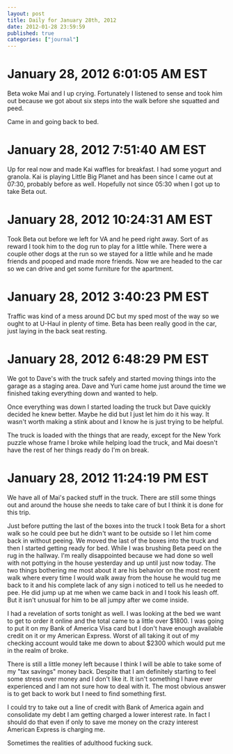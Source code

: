```yaml
---
layout: post
title: Daily for January 28th, 2012
date: 2012-01-28 23:59:59
published: true
categories: ["journal"]
---
```

 
# January 28, 2012 6:01:05 AM EST

Beta woke Mai and I up crying. Fortunately I listened to sense and took him out because we got about six steps into the walk before she squatted and peed. 

Came in and going back to bed. 

# January 28, 2012 7:51:40 AM EST

Up for real now and made Kai waffles for breakfast. I had some yogurt and granola. Kai is playing Little Big Planet and has been since I came out at 07:30, probably before as well. Hopefully not since 05:30 when I got up to take Beta out. 

# January 28, 2012 10:24:31 AM EST

Took Beta out before we left for VA and he peed right away. Sort of as reward I took him to the dog run to play for a little while. There were a couple other dogs at the run so we stayed for a little while and he made friends and pooped and made more friends. Now we are headed to the car so we can drive and get some furniture for the apartment. 

# January 28, 2012 3:40:23 PM EST

Traffic was kind of a mess around DC but my sped most of the way so we ought to at U-Haul in plenty of time. Beta has been really good in the car, just laying in the back seat resting. 

# January 28, 2012 6:48:29 PM EST

We got to Dave's with the truck safely and started moving things into the garage as a staging area. Dave and Yuri came home just around the time we finished taking everything down and wanted to help. 

Once everything was down I started loading the truck but Dave quickly decided he knew better. Maybe he did but I just let him do it his way. It wasn't worth making a stink about and I know he is just trying to be helpful. 

The truck is loaded with the things that are ready, except for the New York puzzle whose frame I broke while helping load the truck, and Mai doesn't have the rest of her things ready do I'm on break. 

# January 28, 2012 11:24:19 PM EST

We have all of Mai's packed stuff in the truck. There are still some things out and around the house she needs to take care of but I think it is done for this trip. 

Just before putting the last of the boxes into the truck I took Beta for a short walk so he could pee but he didn't want to be outside so I let him come back in without peeing. We moved the last of the boxes into the truck and then I started getting ready for bed. While I was brushing Beta peed on the rug in the hallway. I'm really disappointed because we had done so well with not pottying in the house yesterday and up until just now today. The two things bothering me most about it are his behavior on the most recent walk where every time I would walk away from the house he would tug me back to it and his complete lack of any sign i noticed to tell us he needed to pee. He did jump up at me when we came back in and I took his leash off. But it isn't unusual for him to be all jumpy after we come inside.

I had a revelation of sorts tonight as well. I was looking at the bed we want to get to order it online and the total came to a little over $1800. I was going to put it on my Bank of America Visa card but I don't have enough available credit on it or my American Express. Worst of all taking it out of my checking account would take me down to about $2300 which would put me in the realm of broke. 

There is still a little money left because I think I will be able to take some of my "tax savings" money back. Despite that I am definitely starting to feel some stress over money and I don't like it. It isn't something I have ever experienced and I am not sure how to deal with it. The most obvious answer is to get back to work but I need to find something first. 

I could try to take out a line of credit with Bank of America again and consolidate my debt I am getting charged a lower interest rate. In fact I should do that even if only to save me money on the crazy interest American Express is charging me. 

Sometimes the realities of adulthood fucking suck. 